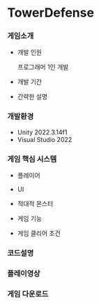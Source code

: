 # TowerDefense


### 게임소개
+ 개발 인원
  
    프로그래머 1인 개발
  
+ 개발 기간
  
  
+ 간략한 설명
  
  

### 개발환경
+ Unity 2022.3.14f1
+ Visual Studio 2022


### 게임 핵심 시스템
+ 플레이어


+ UI


+ 적대적 몬스터


+ 게임 기능


+ 게임 클리어 조건


### 코드설명



### 플레이영상



### 게임 다운로드


